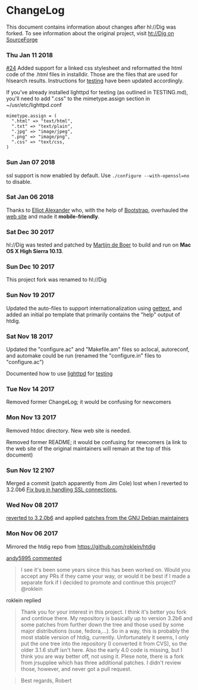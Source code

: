 # ChangeLog

This document contains information about changes after hl://Dig was
forked. To see information about the original project, visit [ht://Dig on SourceForge](https://sourceforge.net/projects/htdig/)

### Thu Jan 11 2018

[#24](https://github.com/andy5995/hldig/issues/24) Added support for a
linked css stylesheet and reformatted the html code of the .html files
in installdir. Those are the files that are used for hlsearch results.
Instructions for
[testing](https://github.com/andy5995/hldig/blob/master/TESTING.md)
have been updated accordingly.

If you've already installed lighttpd for testing (as outlined in
TESTING.md), you'll need to add ".css" to the mimetype.assign section
in ~/usr/etc/lighttpd.conf

```
mimetype.assign = (
  ".html" => "text/html",
  ".txt" => "text/plain",
  ".jpg" => "image/jpeg",
  ".png" => "image/png",
  ".css" => "text/css,
)
```

### Sun Jan 07 2018

ssl support is now enabled by default. Use `./configure --with-openssl=no`
to disable.

### Sat Jan 06 2018

Thanks to [Elliot Alexander](https://github.com/escottalexander) who,
with the help of [Bootstrap](http://getbootstrap.com/), overhauled the [web site](https://andy5995.github.io/hldig/)
and made it **mobile-friendly**.

### Sat Dec 30 2017

hl://Dig was tested and patched by [Martijn de Boer](https://github.com/sexybiggetje)
to build and run on **Mac OS X High Sierra 10.13**.

### Sun Dec 10 2017

This project fork was renamed to hl://Dig

### Sun Nov 19 2017

Updated the auto-files to support internationalization using
[gettext](https://www.gnu.org/software/gettext/manual/html_node/index.html#SEC_Contents),
and added an initial po template that primarily contains the "help" output
of htdig.

### Sat Nov 18 2017

Updated the "configure.ac" and "Makefile.am" files so aclocal, autoreconf,
and automake could be run (renamed the "configure.in" files to "configure.ac")

Documented how to use [lighttpd](http://www.lighttpd.net/)
for [testing](https://github.com/andy5995/htdig/blob/master/TESTING.md)

### Tue Nov 14 2017

Removed former ChangeLog; it would be confusing for newcomers

### Mon Nov 13 2017

Removed htdoc directory. New web site is needed.

Removed former README; it would be confusing for newcomers (a link to
the web site of the original maintainers will remain at the top of this
document)

### Sun Nov 12 2107

Merged a commit (patch apparently from Jim Cole) lost when I reverted to 3.2.0b6
[Fix bug in handling SSL connections.](https://github.com/andy5995/htdig/commit/2aa0e4ed52211003288491dedd3a1e72d1c4ddc1)

### Wed Nov 08 2017

[reverted to 3.2.0b6](https://github.com/andy5995/htdig/commit/af7c7041cf95e60be248a65ca0ee162024e06345)
and applied [patches from the GNU Debian maintainers](https://packages.debian.org/stretch/htdig)

### Mon Nov 06 2017

Mirrored the htdig repo from https://github.com/roklein/htdig

[andy5995 commented](https://github.com/roklein/htdig/issues/1)

>I see it's been some years since this has been worked on. Would you accept
any PRs if they came your way, or would it be best if I made a separate fork
if I decided to promote and continue this project? @roklein


roklein replied

>Thank you for your interest in this project. I think it's better you fork
and continue there. My repository is basically up to version 3.2b6 and some
patches from further down the tree and those used by some major distributions
(suse, fedora,...). So in a way, this is probably the most stable version of
htdig, currently. Unfortunately it seems, I only put the one tree into the
repository (I converted it from CVS), so the older 3.1.6 stuff isn't here.
Also the early 4.0 code is missing, but I think you are way better off, not
using it. Plese note, there is a fork from jrsupplee which has three additional
patches. I didn't review those, however, and never got a pull request.

>Best regards,
Robert

